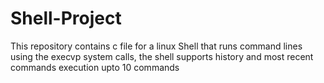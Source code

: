 # Shell-Project
This repository contains c file for a linux Shell that runs command lines using the execvp system calls, the shell supports history and most recent commands execution upto 10 commands
